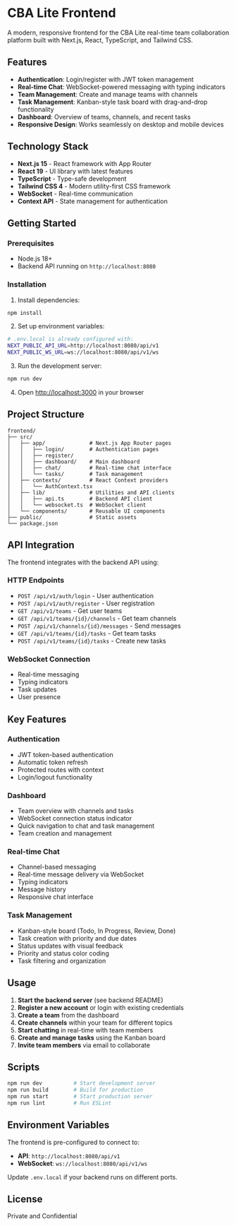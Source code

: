 # CBA Lite Frontend

A modern, responsive frontend for the CBA Lite real-time team collaboration platform built with Next.js, React, TypeScript, and Tailwind CSS.

## Features

- **Authentication**: Login/register with JWT token management
- **Real-time Chat**: WebSocket-powered messaging with typing indicators  
- **Team Management**: Create and manage teams with channels
- **Task Management**: Kanban-style task board with drag-and-drop functionality
- **Dashboard**: Overview of teams, channels, and recent tasks
- **Responsive Design**: Works seamlessly on desktop and mobile devices

## Technology Stack

- **Next.js 15** - React framework with App Router
- **React 19** - UI library with latest features
- **TypeScript** - Type-safe development
- **Tailwind CSS 4** - Modern utility-first CSS framework
- **WebSocket** - Real-time communication
- **Context API** - State management for authentication

## Getting Started

### Prerequisites

- Node.js 18+ 
- Backend API running on `http://localhost:8080`

### Installation

1. Install dependencies:
```bash
npm install
```

2. Set up environment variables:
```bash
# .env.local is already configured with:
NEXT_PUBLIC_API_URL=http://localhost:8080/api/v1
NEXT_PUBLIC_WS_URL=ws://localhost:8080/api/v1/ws
```

3. Run the development server:
```bash
npm run dev
```

4. Open [http://localhost:3000](http://localhost:3000) in your browser

## Project Structure

```
frontend/
├── src/
│   ├── app/              # Next.js App Router pages
│   │   ├── login/        # Authentication pages  
│   │   ├── register/
│   │   ├── dashboard/    # Main dashboard
│   │   ├── chat/         # Real-time chat interface
│   │   └── tasks/        # Task management
│   ├── contexts/         # React Context providers
│   │   └── AuthContext.tsx
│   ├── lib/              # Utilities and API clients
│   │   ├── api.ts        # Backend API client
│   │   └── websocket.ts  # WebSocket client
│   └── components/       # Reusable UI components
├── public/               # Static assets
└── package.json
```

## API Integration

The frontend integrates with the backend API using:

### HTTP Endpoints
- `POST /api/v1/auth/login` - User authentication
- `POST /api/v1/auth/register` - User registration
- `GET /api/v1/teams` - Get user teams
- `GET /api/v1/teams/{id}/channels` - Get team channels
- `POST /api/v1/channels/{id}/messages` - Send messages
- `GET /api/v1/teams/{id}/tasks` - Get team tasks
- `POST /api/v1/teams/{id}/tasks` - Create new tasks

### WebSocket Connection
- Real-time messaging
- Typing indicators  
- Task updates
- User presence

## Key Features

### Authentication
- JWT token-based authentication
- Automatic token refresh
- Protected routes with context
- Login/logout functionality

### Dashboard
- Team overview with channels and tasks
- WebSocket connection status indicator
- Quick navigation to chat and task management
- Team creation and management

### Real-time Chat  
- Channel-based messaging
- Real-time message delivery via WebSocket
- Typing indicators
- Message history
- Responsive chat interface

### Task Management
- Kanban-style board (Todo, In Progress, Review, Done)
- Task creation with priority and due dates
- Status updates with visual feedback  
- Priority and status color coding
- Task filtering and organization

## Usage

1. **Start the backend server** (see backend README)
2. **Register a new account** or login with existing credentials
3. **Create a team** from the dashboard
4. **Create channels** within your team for different topics
5. **Start chatting** in real-time with team members
6. **Create and manage tasks** using the Kanban board
7. **Invite team members** via email to collaborate

## Scripts

```bash
npm run dev          # Start development server
npm run build        # Build for production
npm run start        # Start production server  
npm run lint         # Run ESLint
```

## Environment Variables

The frontend is pre-configured to connect to:
- **API**: `http://localhost:8080/api/v1`
- **WebSocket**: `ws://localhost:8080/api/v1/ws`

Update `.env.local` if your backend runs on different ports.

## License

Private and Confidential